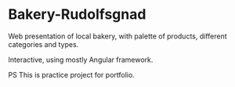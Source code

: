 # Bakery-Rudolfsgnad
Web presentation of local bakery, with palette of products, different categories and types. 

Interactive, using mostly Angular framework. 

PS This is practice project for portfolio.
